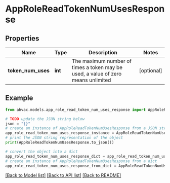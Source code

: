 # AppRoleReadTokenNumUsesResponse


## Properties

Name | Type | Description | Notes
------------ | ------------- | ------------- | -------------
**token_num_uses** | **int** | The maximum number of times a token may be used, a value of zero means unlimited | [optional] 

## Example

```python
from ahvac.models.app_role_read_token_num_uses_response import AppRoleReadTokenNumUsesResponse

# TODO update the JSON string below
json = "{}"
# create an instance of AppRoleReadTokenNumUsesResponse from a JSON string
app_role_read_token_num_uses_response_instance = AppRoleReadTokenNumUsesResponse.from_json(json)
# print the JSON string representation of the object
print(AppRoleReadTokenNumUsesResponse.to_json())

# convert the object into a dict
app_role_read_token_num_uses_response_dict = app_role_read_token_num_uses_response_instance.to_dict()
# create an instance of AppRoleReadTokenNumUsesResponse from a dict
app_role_read_token_num_uses_response_from_dict = AppRoleReadTokenNumUsesResponse.from_dict(app_role_read_token_num_uses_response_dict)
```
[[Back to Model list]](../README.md#documentation-for-models) [[Back to API list]](../README.md#documentation-for-api-endpoints) [[Back to README]](../README.md)


